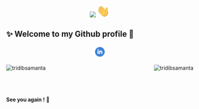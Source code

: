 <p align="center">
<img src = "https://img.shields.io/badge/Hey-Visitor%20!-brightgreen"> <img src="https://github.com/tridibsamanta/tridibsamanta/blob/main/wave.gif" width="35px"><br>
</p>

## ✨ Welcome to my Github profile :handshake:

<p align="center">
<img src = "https://github.com/tridibsamanta/tridibsamanta/blob/main/Assets/linkedin.png" width="35px"><br/>
 </p>

<img align="left" src="https://github-readme-stats.vercel.app/api?username=tridibsamanta&show_icons=true&theme=dracula" alt="tridibsamanta">

<img align="right" src="https://github-readme-stats.vercel.app/api/top-langs/?username=tridibsamanta&theme=dracula" alt="tridibsamanta">

<br/><br/><br/><br/><br/>
**See you again !** :beers:


<!--
**tridibsamanta/tridibsamanta** is a ✨ _special_ ✨ repository because its `README.md` (this file) appears on your GitHub profile.

Here are some ideas to get you started:

- 🔭 I’m currently working on ...
- 🌱 I’m currently learning ...
- 👯 I’m looking to collaborate on ...
- 🤔 I’m looking for help with ...
- 💬 Ask me about ...
- 📫 How to reach me: ...
- 😄 Pronouns: ...
- ⚡ Fun fact: ...
-->

